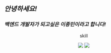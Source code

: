 ## *안녕하세요!*

### *백엔드 개발자가 되고싶은 이종민이라고 합니다!*


<div align="center">
  <P> skill </p>
  <img src="https://img.shields.io/badge/Python-3766AB?style=flat-square&logo=Python&logoColor=white"/>
  <img src="https://img.shields.io/badge/Java-3766AB?style=flat-square&logo=Java&logoColor=white"/>
</div>


<!--
**beginner2201/beginner2201** is a ✨ _special_ ✨ repository because its `README.md` (this file) appears on your GitHub profile.

Here are some ideas to get you started:

- 🔭 I’m currently working on ...
- 🌱 I’m currently learning ...
- 👯 I’m looking to collaborate on ...
- 🤔 I’m looking for help with ...
- 💬 Ask me about ...
- 📫 How to reach me: ...
- 😄 Pronouns: ...
- ⚡ Fun fact: ...
-->
